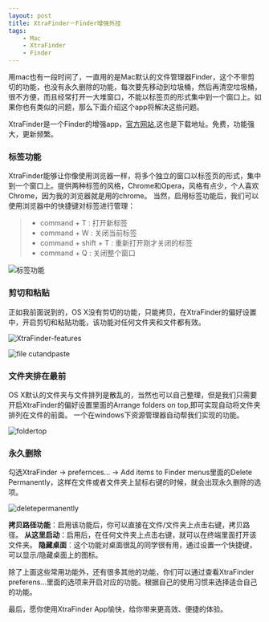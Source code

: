 ```yaml
---
layout: post
title: XtraFinder－Finder增强外挂
tags:
	- Mac
	- XtraFinder
	- Finder
---
```


用mac也有一段时间了，一直用的是Mac默认的文件管理器Finder，这个不带剪切的功能，也没有永久删除的功能，每次要先移动到垃圾桶，然后再清空垃圾桶，很不方便，而且经常打开一大堆窗口，不能以标签页的形式集中到一个窗口上。如果你也有类似的问题，那么下面介绍这个app将解决这些问题。

XtraFinder是一个Finder的增强app，[官方网站](https://www.trankynam.com/xtrafinder/),这也是下载地址。免费，功能强大，更新频繁。

<!-- more -->

### 标签功能
XtraFinder能够让你像使用浏览器一样，将多个独立的窗口以标签页的形式，集中到一个窗口上。提供两种标签的风格，Chrome和Opera，风格有点少，个人喜欢Chrome，因为我的浏览器就是用的chrome。
当然，启用标签功能后，我们可以使用浏览器中的快捷键对标签进行管理：

> * command + T : 打开新标签
> * command + W : 关闭当前标签
> * command + shift + T : 重新打开刚才关闭的标签
> * command + Q : 关闭整个窗口

![标签功能](http://7oxhal.com1.z0.glb.clouddn.com/tag.png)

### 剪切和粘贴
正如我前面说到的，OS X没有剪切的功能，只能拷贝，在XtraFinder的偏好设置中，开启剪切和粘贴功能，该功能对任何文件夹和文件都有效。

![XtraFinder-features](http://7oxhal.com1.z0.glb.clouddn.com/%20blog-xtrafinder-features.png) 


![file cutandpaste](http://7oxhal.com1.z0.glb.clouddn.com/blog-cutandpaste.png)

### 文件夹排在最前
OS X默认的文件夹与文件排列是散乱的，当然也可以自己整理，但是我们只需要开启XtraFinder的偏好设置里面的Arrange folders on top,即可实现自动将文件夹排列在文件的前面。 一个在windows下资源管理器自动帮我们实现的功能。

![foldertop](http://7oxhal.com1.z0.glb.clouddn.com/blog-foldertop.png)

### 永久删除
勾选XtraFinder -> prefernces... -> Add items to Finder menus里面的Delete Permanently，这样在文件或者文件夹上鼠标右键的时候，就会出现永久删除的选项。

![deletepermanently](http://7oxhal.com1.z0.glb.clouddn.com/blog-deletepermanently.png)

**拷贝路径功能**：启用该功能后，你可以直接在文件/文件夹上点击右键，拷贝路径。
**从这里启动**：启用后，在任何文件夹上点击右键，就可以在终端里面打开该文件夹。
**隐藏桌面**：这个功能对桌面很乱的同学很有用，通过设置一个快捷键，可以显示/隐藏桌面上的图标。

除了上面这些常用功能外，还有很多其他的功能，你们可以通过查看XtraFinder preferens...里面的选项来开启对应的功能。根据自己的使用习惯来选择适合自己的功能。

最后，愿你使用XtraFinder App愉快，给你带来更高效、便捷的体验。
